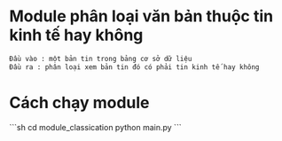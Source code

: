 <h1>Module phân loại văn bản thuộc tin kinh tế hay không</h1>

```sh
Đầu vào : một bản tin trong bảng cơ sở dữ liệu
Đầu ra : phân loại xem bản tin đó có phải tin kinh tế hay không
```
<h1>Cách chạy module</h1>
```sh
cd module_classication
python main.py
```